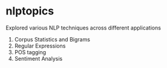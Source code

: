 # nlptopics
Explored various NLP techniques across different applications

1. Corpus Statistics and Bigrams
2. Regular Expressions
3. POS tagging
4. Sentiment Analysis 
